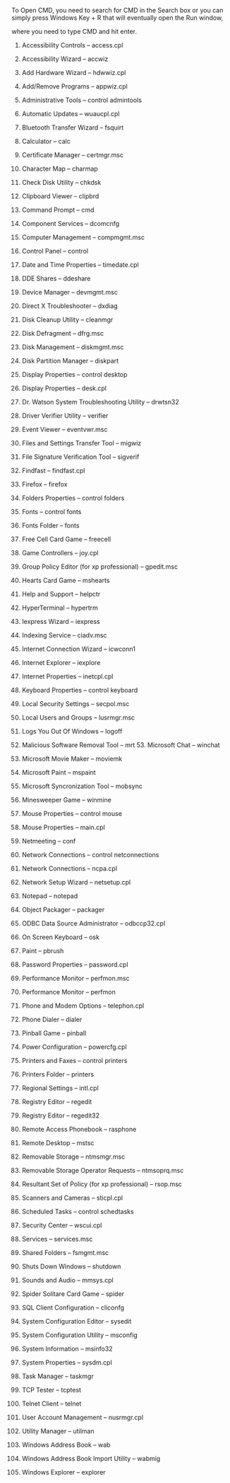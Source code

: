 To Open CMD, you need to search for CMD in the Search box or you can simply press Windows Key + R that will eventually open the Run window,

where you need to type CMD and hit enter.

1. Accessibility Controls – access.cpl

2. Accessibility Wizard – accwiz

3. Add Hardware Wizard – hdwwiz.cpl

4. Add/Remove Programs – appwiz.cpl

5. Administrative Tools – control admintools

6. Automatic Updates – wuaucpl.cpl

7. Bluetooth Transfer Wizard – fsquirt

8. Calculator – calc

9. Certificate Manager – certmgr.msc

10. Character Map – charmap

11. Check Disk Utility – chkdsk

12. Clipboard Viewer – clipbrd

13. Command Prompt – cmd

14. Component Services – dcomcnfg

15. Computer Management – compmgmt.msc

16. Control Panel – control

17. Date and Time Properties – timedate.cpl

18. DDE Shares – ddeshare

19. Device Manager – devmgmt.msc

20. Direct X Troubleshooter – dxdiag

21. Disk Cleanup Utility – cleanmgr

22. Disk Defragment – dfrg.msc

23. Disk Management – diskmgmt.msc

24. Disk Partition Manager – diskpart

25. Display Properties – control desktop

26. Display Properties – desk.cpl

27. Dr. Watson System Troubleshooting Utility – drwtsn32

28. Driver Verifier Utility – verifier

29. Event Viewer – eventvwr.msc

30. Files and Settings Transfer Tool – migwiz

31. File Signature Verification Tool – sigverif

32. Findfast – findfast.cpl

33. Firefox – firefox

34. Folders Properties – control folders

35. Fonts – control fonts

36. Fonts Folder – fonts

37. Free Cell Card Game – freecell

38. Game Controllers – joy.cpl

39. Group Policy Editor (for xp professional) – gpedit.msc

40. Hearts Card Game – mshearts

41. Help and Support – helpctr

42. HyperTerminal – hypertrm

43. Iexpress Wizard – iexpress

44. Indexing Service – ciadv.msc

45. Internet Connection Wizard – icwconn1

46. Internet Explorer – iexplore

47. Internet Properties – inetcpl.cpl

48. Keyboard Properties – control keyboard

49. Local Security Settings – secpol.msc

50. Local Users and Groups – lusrmgr.msc

51. Logs You Out Of Windows – logoff

52. Malicious Software Removal Tool – mrt 53. Microsoft Chat – winchat

54. Microsoft Movie Maker – moviemk

55. Microsoft Paint – mspaint

56. Microsoft Syncronization Tool – mobsync

57. Minesweeper Game – winmine

58. Mouse Properties – control mouse

59. Mouse Properties – main.cpl

60. Netmeeting – conf

61. Network Connections – control netconnections

62. Network Connections – ncpa.cpl

63. Network Setup Wizard – netsetup.cpl

64. Notepad – notepad

65. Object Packager – packager

66. ODBC Data Source Administrator – odbccp32.cpl

67. On Screen Keyboard – osk

69. Paint – pbrush

70. Password Properties – password.cpl

71. Performance Monitor – perfmon.msc

72. Performance Monitor – perfmon

73. Phone and Modem Options – telephon.cpl

74. Phone Dialer – dialer

75. Pinball Game – pinball

76. Power Configuration – powercfg.cpl

77. Printers and Faxes – control printers

78. Printers Folder – printers

79. Regional Settings – intl.cpl

80. Registry Editor – regedit

81. Registry Editor – regedit32

82. Remote Access Phonebook – rasphone

83. Remote Desktop – mstsc

84. Removable Storage – ntmsmgr.msc

85. Removable Storage Operator Requests – ntmsoprq.msc

86. Resultant Set of Policy (for xp professional) – rsop.msc

87. Scanners and Cameras – sticpl.cpl

88. Scheduled Tasks – control schedtasks

89. Security Center – wscui.cpl

90. Services – services.msc

91. Shared Folders – fsmgmt.msc

92. Shuts Down Windows – shutdown

93. Sounds and Audio – mmsys.cpl

94. Spider Solitare Card Game – spider

95. SQL Client Configuration – cliconfg

96. System Configuration Editor – sysedit

97. System Configuration Utility – msconfig

98. System Information – msinfo32

99. System Properties – sysdm.cpl

100. Task Manager – taskmgr

101. TCP Tester – tcptest

102. Telnet Client – telnet

103. User Account Management – nusrmgr.cpl

104. Utility Manager – utilman

105. Windows Address Book – wab

106. Windows Address Book Import Utility – wabmig

107. Windows Explorer – explorer
